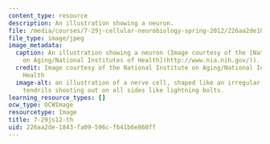 ```yaml
---
content_type: resource
description: An illustration showing a neuron.
file: /media/courses/7-29j-cellular-neurobiology-spring-2012/226aa2de1843fa09596cf641b6e860ff_7-29js12-th.jpg
file_type: image/jpeg
image_metadata:
  caption: An illustration showing a neuron (Image courtesy of the [National Institute
    on Aging/National Institutes of Health](http://www.nia.nih.gov/)).
  credit: Image courtesy of the National Institute on Aging/National Institutes of
    Health
  image-alt: an illustration of a nerve cell, shaped like an irregular circle with
    tendrils shooting out on all sides like lightning bolts.
learning_resource_types: []
ocw_type: OCWImage
resourcetype: Image
title: 7-29js12-th
uid: 226aa2de-1843-fa09-596c-f641b6e860ff
---
```

